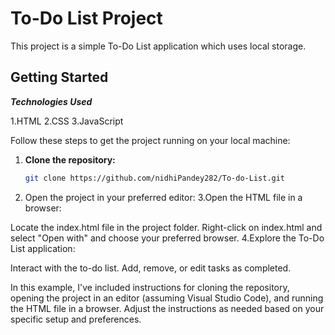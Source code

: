 # To-Do List Project

This project is a simple To-Do List application which uses local storage.

## Getting Started

***Technologies Used***

1.HTML
2.CSS
3.JavaScript

Follow these steps to get the project running on your local machine:

1. **Clone the repository:**
   ```bash
   git clone https://github.com/nidhiPandey282/To-do-List.git
2. Open the project in your preferred editor:
3.Open the HTML file in a browser:

Locate the index.html file in the project folder.
Right-click on index.html and select "Open with" and choose your preferred browser.
4.Explore the To-Do List application:

Interact with the to-do list.
Add, remove, or edit tasks as completed.


In this example, I've included instructions for cloning the repository, opening the project in an editor (assuming Visual Studio Code), and running the HTML file in a browser. Adjust the instructions as needed based on your specific setup and preferences.
